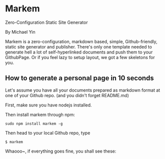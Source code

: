Markem
==================================================
Zero-Configuration Static Site Generator

By Michael Yin

Markem is a zero-configuration, markdown based, simple, Github-friendly, static site generator and publisher. There's only one template needed to generate hell a lot of self-hyperlinked documents and push them to your GithubPage. Or if you feel lazy to setup layout, we got a few skeletons for you. 

How to generate a personal page in 10 seconds
---------------------------------------------------
Let's assume you have all your documents prepared as markdown format at one of your Github repo. (and you didn't forget README.md)

First, make sure you have nodejs installed.

Then install markem through npm:

    sudo npm install markem -g

Then head to your local Github repo, type

    $ markem

Whaooo~, if everything goes fine, you shall see these:

